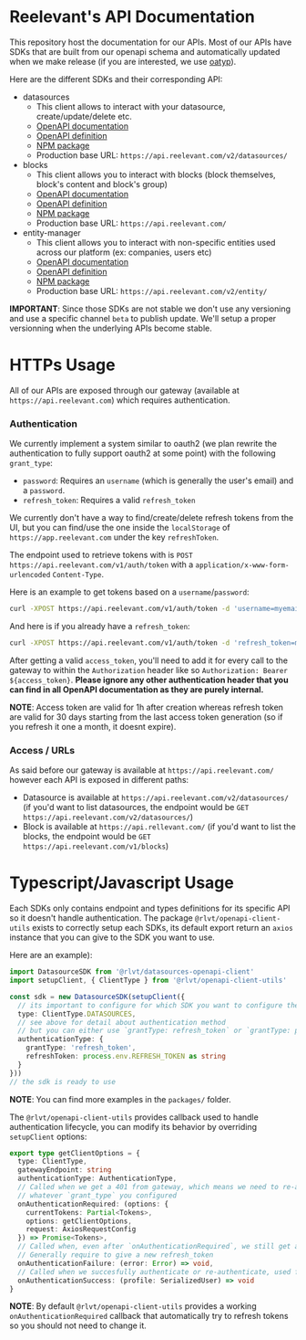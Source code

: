 # Reelevant's API Documentation

This repository host the documentation for our APIs. Most of our APIs have SDKs that are built from our openapi schema and automatically updated when we make release (if you are interested, we use [oatyp](https://github.com/Eywek/oatyp)).

Here are the different SDKs and their corresponding API:
- datasources
  - This client allows to interact with your datasource, create/update/delete etc.
  - [OpenAPI documentation](https://datasource.docs.production.reelevant.dev/)
  - [OpenAPI definition](https://datasource-openapi.docs.production.reelevant.dev/openapi)
  - [NPM package](https://www.npmjs.com/package/@rlvt/datasources-openapi-client)
  - Production base URL: `https://api.reelevant.com/v2/datasources/`
- blocks
  - This client allows you to interact with blocks (block themselves, block's content and block's group)
  - [OpenAPI documentation](https://block.docs.production.reelevant.dev/)
  - [OpenAPI definition](https://block-openapi.docs.production.reelevant.dev/v1/openapi)
  - [NPM package](https://www.npmjs.com/package/@rlvt/blocks-openapi-client)
  - Production base URL: `https://api.reelevant.com/`
- entity-manager
  - This client allows you to interact with non-specific entities used across our platform (ex: companies, users etc)
  - [OpenAPI documentation](https://entity-manager.docs.production.reelevant.dev/)
  - [OpenAPI definition](https://entity-manager-openapi.docs.production.reelevant.dev/openapi)
  - [NPM package](https://www.npmjs.com/package/@rlvt/entity-manager-openapi-client)
  - Production base URL: `https://api.reelevant.com/v2/entity/`

**IMPORTANT**: Since those SDKs are not stable we don't use any versioning and use a specific channel `beta` to publish update. We'll setup a proper versionning when the underlying APIs become stable.

# HTTPs Usage

All of our APIs are exposed through our gateway (available at `https://api.reelevant.com`) which requires authentication. 

### Authentication

We currently implement a system similar to oauth2 (we plan rewrite the authentication to fully support oauth2 at some point) with the following `grant_type`:
- `password`: Requires an `username` (which is generally the user's email) and a `password`.
- `refresh_token`: Requires a valid `refresh_token`

We currently don't have a way to find/create/delete refresh tokens from the UI, but you can find/use the one inside the `localStorage` of `https://app.reelevant.com` under the key `refreshToken`.

The endpoint used to retrieve tokens with is `POST https://api.reelevant.com/v1/auth/token` with a `application/x-www-form-urlencoded` `Content-Type`.

Here is an example to get tokens based on a `username`/`password`:
```bash
curl -XPOST https://api.reelevant.com/v1/auth/token -d 'username=myemail&password=mypassword&grant_type=password'
```
And here is if you already have a `refresh_token`:
```bash
curl -XPOST https://api.reelevant.com/v1/auth/token -d 'refresh_token=myrefreshtoken&grant_type=refresh_token'
```

After getting a valid `access_token`, you'll need to add it for every call to the gateway to within the `Authorization` header like so `Authorization: Bearer ${access_token}`. **Please ignore any other authentication header that you can find in all OpenAPI documentation as they are purely internal.**

**NOTE**: Access token are valid for 1h after creation whereas refresh token are valid for 30 days starting from the last access token generation (so if you refresh it one a month, it doesnt expire).

### Access / URLs

As said before our gateway is available at `https://api.reelevant.com/` however each API is exposed in different paths:
- Datasource is available at `https://api.reelevant.com/v2/datasources/` (if you'd want to list datasources, the endpoint would be `GET https://api.reelevant.com/v2/datasources/`)
- Block is available at `https://api.rellevant.com/` (if you'd want to list the blocks, the endpoint would be `GET https://api.reelevant.com/v1/blocks`)

# Typescript/Javascript Usage

Each SDKs only contains endpoint and types definitions for its specific API so it doesn't handle authentication. The package `@rlvt/openapi-client-utils` exists to correctly setup each SDKs, its default export return an `axios` instance that you can give to the SDK you want to use.


Here are an example):
```ts
import DatasourceSDK from '@rlvt/datasources-openapi-client'
import setupClient, { ClientType } from '@rlvt/openapi-client-utils'

const sdk = new DatasourceSDK(setupClient({
  // its important to configure for which SDK you want to configure the client
  type: ClientType.DATASOURCES,
  // see above for detail about authentication method
  // but you can either use `grantType: refresh_token` or `grantType: password`
  authenticationType: {
    grantType: 'refresh_token',
    refreshToken: process.env.REFRESH_TOKEN as string
  }
}))
// the sdk is ready to use
```

**NOTE**: You can find more examples in the `packages/` folder.

The `@rlvt/openapi-client-utils` provides callback used to handle authentication lifecycle, you can modify its behavior by overriding `setupClient` options:
```ts
export type getClientOptions = {
  type: ClientType,
  gatewayEndpoint: string
  authenticationType: AuthenticationType,
  // Called when we get a 401 from gateway, which means we need to re-authenticate using
  // whatever `grant_type` you configured
  onAuthenticationRequired: (options: {
    currentTokens: Partial<Tokens>,
    options: getClientOptions,
    request: AxiosRequestConfig
  }) => Promise<Tokens>,
  // Called when, even after `onAuthenticationRequired`, we still get a 401.
  // Generally require to give a new refresh_token
  onAuthenticationFailure: (error: Error) => void,
  // Called when we succesfully authenticate or re-authenticate, used for debugging.
  onAuthenticationSuccess: (profile: SerializedUser) => void
}
```

**NOTE**: By default `@rlvt/openapi-client-utils` provides a working `onAuthenticationRequired` callback that automatically try to refresh tokens so you should not need to change it.